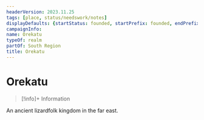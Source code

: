 ```yaml
---
headerVersion: 2023.11.25
tags: [place, status/needswork/notes]
displayDefaults: {startStatus: founded, startPrefix: founded, endPrefix: destroyed, endStatus: destroyed}
campaignInfo:
name: Orekatu
typeOf: realm
partOf: South Region
title: Orekatu
---
```

# Orekatu
>[!info]+ Information  
>   
>> 


An ancient lizardfolk kingdom in the far east. 

